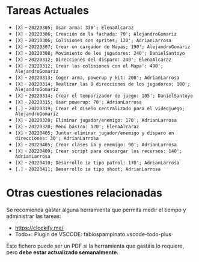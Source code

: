 # Tareas Actuales

* `[X]` - `20220305; Usar arma: 330'; ElenaAlcaraz`
* `[X]` - `20220306; Creación de la fachada: 70'; AlejandroGomariz`
* `[X]` - `20210306; Colisiones con sprites; 120'; AdrianLarrosa`
* `[X]` - `20220307; Crear un cargador de Mapas; 190'; AlejandroGomariz`
* `[X]` - `20220308; Movimiento de los jugadores: 240'; DanielSantoyo`
* `[X]` - `20220312; Direcciones del disparo: 240'; ElenaAlcaraz`
* `[X]` - `20220312; Crear las colisiones con el Mapa': 490'; AlejandroGomariz`
* `[X]` - `20220313; Coger arma, powerup y kit: 200'; AdrianLarrosa`
* `[X]` - `20220314; Realizar las 8 direcciones de los jugadores; 100'; AlejandroGomariz`
* `[X]` - `20220314; Crear el temporizador de juego: 105'; DanielSantoyo`
* `[X]` - `20220315; Usar powerup: 70'; AdrianLarrosa`
* `[.]` - `20220319; Crear el diseño centralizado para el videojuego; AlejandroGomariz`
* `[X]` - `20220320; Eliminar jugador/enemigo: 170'; AdrianLarrosa`
* `[X]` - `20220320; Menú básico: 120'; ElenaAlcaraz`
* `[X]` - `20220405; Juntar eliminar jugador/enemigo y disparo en direcciones: 30'; AdrianLarrosa`
* `[X]` - `20220405; Crear clases ia y enemigo: 90'; AdrianLarrosa`
* `[X]` - `20220409; Crear script para descargar los recursos: 140'; AdrianLarrosa`
* `[X]` - `20220410; Desarrollo ia tipo patrol: 170'; AdrianLarrosa`
* `[.]` - `20220411; Desarrollo ia tipo shoot; AdrianLarrosa`

# Otras cuestiones relacionadas
Se recomienda gastar alguna herramienta que permita medir el tiempo y administrar las tareas:

* https://clockify.me/
* Todo+: Plugin de VSCODE: fabiospampinato.vscode-todo-plus

Este fichero puede ser un PDF si la herramienta que gastáis lo requiere, pero **debe estar actualizado semanalmente**.